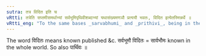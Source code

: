 ```yaml
---
sutra: तत्र विदित इति च
vRtti: तत्रेति सप्तमीसमर्थाभ्यां सर्वभूमिपृथिवीशब्दाभ्यां यथासंख्यमणञौ प्रत्ययौ भवतः, विदित इत्येतस्मिन्नर्थे ॥
vRtti_eng: "To the same bases _sarvabhumi_ and _prithivi_, being in the 7th case in construction, are added the same affixes _an_ and _an_ respectively, when the sense is that of "known therein"."
---
```

The word विदितः means known published &c. सर्वभूमौ विदितः = सार्वभौमः known in the whole world. So also पार्थिवः ॥
